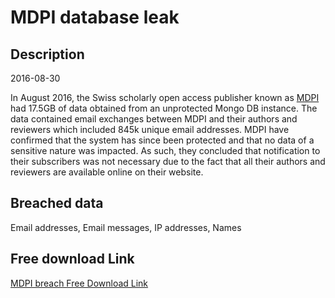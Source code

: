 # MDPI database leak

## Description

2016-08-30

In August 2016, the Swiss scholarly open access publisher known as <a href="http://mdpi.com" target="_blank" rel="noopener">MDPI</a> had 17.5GB of data obtained from an unprotected Mongo DB instance. The data contained email exchanges between MDPI and their authors and reviewers which included 845k unique email addresses. MDPI have confirmed that the system has since been protected and that no data of a sensitive nature was impacted. As such, they concluded that notification to their subscribers was not necessary due to the fact that all their authors and reviewers are available online on their website.

## Breached data

Email addresses, Email messages, IP addresses, Names

## Free download Link

[MDPI breach Free Download Link](https://link-to.net/1229997/731.6060523143749/dynamic/?r=aHR0cHM6Ly93d3cubWVkaWFmaXJlLmNvbS92aWV3L21UZFZoN1F4SFp4NTlDRS9tZHBpLmNvbS9maWxl)